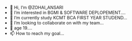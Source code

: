 - 👋 Hi, I’m @ZOHAI_ANSARI
- 👀 I’m interested in BGMI & SOFTWARE DEPLOPEMENT....
- 🌱 I’m currently study KCMT BCA FIRST YEAR STUDEND...
- 💞️ I’m looking to collaborate on with my team...
- 🎂 age 19....
- 📫 How to reach my goal...

<!---
ZOHAIV/ZOHAIV is a ✨ special ✨ repository because its `README.md` (this file) appears on your GitHub profile.
You can click the Preview link to take a look at your changes.
--->
